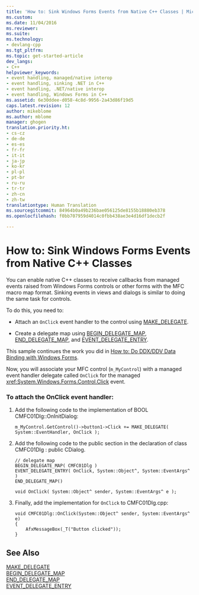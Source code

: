```yaml
---
title: 'How to: Sink Windows Forms Events from Native C++ Classes | Microsoft Docs'
ms.custom: 
ms.date: 11/04/2016
ms.reviewer: 
ms.suite: 
ms.technology:
- devlang-cpp
ms.tgt_pltfrm: 
ms.topic: get-started-article
dev_langs:
- C++
helpviewer_keywords:
- event handling, managed/native interop
- event handling, sinking .NET in C++
- event handling, .NET/native interop
- event handling, Windows Forms in C++
ms.assetid: 6e30ddee-d058-4c8d-9956-2a43d86f19d5
caps.latest.revision: 12
author: mikeblome
ms.author: mblome
manager: ghogen
translation.priority.ht:
- cs-cz
- de-de
- es-es
- fr-fr
- it-it
- ja-jp
- ko-kr
- pl-pl
- pt-br
- ru-ru
- tr-tr
- zh-cn
- zh-tw
translationtype: Human Translation
ms.sourcegitcommit: 84964b0a49b236bae056125de8155b18880eb378
ms.openlocfilehash: f0bb707959d4014c0fbb438ae3e4d16df1decb2f

---
```

# How to: Sink Windows Forms Events from Native C++ Classes
You can enable native C++ classes to receive callbacks from managed events raised from Windows Forms controls or other forms with the MFC macro map format. Sinking events in views and dialogs is similar to doing the same task for controls.  
  
 To do this, you need to:  
  
-   Attach an `OnClick` event handler to the control using [MAKE_DELEGATE](http://msdn.microsoft.com/Library/acc07fd2-4ea7-4c56-8d2c-73175524caeb).  
  
-   Create a delegate map using [BEGIN_DELEGATE_MAP](http://msdn.microsoft.com/Library/cdf4341f-1c71-40bb-abc8-fc2c35b8247d), [END_DELEGATE_MAP](http://msdn.microsoft.com/Library/23992653-a52a-4c76-b1f8-8e67daae75da), and [EVENT_DELEGATE_ENTRY](http://msdn.microsoft.com/Library/17539da5-bad7-43ff-8a54-6ea3dc564965).  
  
 This sample continues the work you did in [How to: Do DDX/DDV Data Binding with Windows Forms](../dotnet/how-to-do-ddx-ddv-data-binding-with-windows-forms.md).  
  
 Now, you will associate your MFC control (`m_MyControl`) with a managed event handler delegate called `OnClick` for the managed <xref:System.Windows.Forms.Control.Click> event.  
  
### To attach the OnClick event handler:  
  
1.  Add the following code to the implementation of BOOL CMFC01Dlg::OnInitDialog:  
  
    ```  
    m_MyControl.GetControl()->button1->Click += MAKE_DELEGATE( System::EventHandler, OnClick );  
    ```  
  
2.  Add the following code to the public section in the declaration of class CMFC01Dlg : public CDialog.  
  
    ```  
    // delegate map  
    BEGIN_DELEGATE_MAP( CMFC01Dlg )  
    EVENT_DELEGATE_ENTRY( OnClick, System::Object^, System::EventArgs^ )  
    END_DELEGATE_MAP()  
  
    void OnClick( System::Object^ sender, System::EventArgs^ e );  
    ```  
  
3.  Finally, add the implementation for `OnClick` to CMFC01Dlg.cpp:  
  
    ```  
    void CMFC01Dlg::OnClick(System::Object^ sender, System::EventArgs^ e)  
    {  
        AfxMessageBox(_T("Button clicked"));  
    }  
    ```  
  
## See Also  
 [MAKE_DELEGATE](http://msdn.microsoft.com/Library/acc07fd2-4ea7-4c56-8d2c-73175524caeb)   
 [BEGIN_DELEGATE_MAP](http://msdn.microsoft.com/Library/cdf4341f-1c71-40bb-abc8-fc2c35b8247d)   
 [END_DELEGATE_MAP](http://msdn.microsoft.com/Library/23992653-a52a-4c76-b1f8-8e67daae75da)   
 [EVENT_DELEGATE_ENTRY](http://msdn.microsoft.com/Library/17539da5-bad7-43ff-8a54-6ea3dc564965)


<!--HONumber=Jan17_HO1-->


